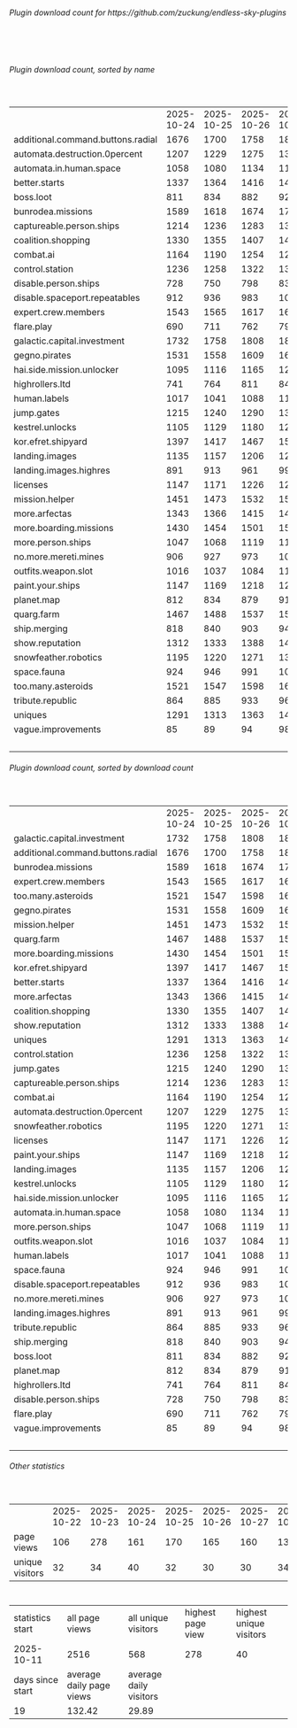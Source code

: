<h6>Plugin download count for https://github.com/zuckung/endless-sky-plugins</h6><br>
<br>
<h6>Plugin download count, sorted by name</h6><sub><sup><br>
<table>
	<tr>
		<td></td>
		<td>2025-10-24</td>
		<td>2025-10-25</td>
		<td>2025-10-26</td>
		<td>2025-10-27</td>
		<td>2025-10-28</td>
		<td>2025-10-29</td>
		<td>2025-10-30</td>
		<td>today +</td>
	</tr>
	<tr>
		<td>additional.command.buttons.radial</td>
		<td>1676</td>
		<td>1700</td>
		<td>1758</td>
		<td>1805</td>
		<td>1850</td>
		<td>1880</td>
		<td>1894</td>
		<td>+ 14</td>
	</tr>
	<tr>
		<td>automata.destruction.0percent</td>
		<td>1207</td>
		<td>1229</td>
		<td>1275</td>
		<td>1313</td>
		<td>1342</td>
		<td>1373</td>
		<td>1383</td>
		<td>+ 10</td>
	</tr>
	<tr>
		<td>automata.in.human.space</td>
		<td>1058</td>
		<td>1080</td>
		<td>1134</td>
		<td>1167</td>
		<td>1197</td>
		<td>1225</td>
		<td>1237</td>
		<td>+ 12</td>
	</tr>
	<tr>
		<td>better.starts</td>
		<td>1337</td>
		<td>1364</td>
		<td>1416</td>
		<td>1455</td>
		<td>1488</td>
		<td>1524</td>
		<td>1542</td>
		<td>+ 18</td>
	</tr>
	<tr>
		<td>boss.loot</td>
		<td>811</td>
		<td>834</td>
		<td>882</td>
		<td>920</td>
		<td>959</td>
		<td>994</td>
		<td>1006</td>
		<td>+ 12</td>
	</tr>
	<tr>
		<td>bunrodea.missions</td>
		<td>1589</td>
		<td>1618</td>
		<td>1674</td>
		<td>1712</td>
		<td>1745</td>
		<td>1777</td>
		<td>1789</td>
		<td>+ 12</td>
	</tr>
	<tr>
		<td>captureable.person.ships</td>
		<td>1214</td>
		<td>1236</td>
		<td>1283</td>
		<td>1321</td>
		<td>1351</td>
		<td>1380</td>
		<td>1390</td>
		<td>+ 10</td>
	</tr>
	<tr>
		<td>coalition.shopping</td>
		<td>1330</td>
		<td>1355</td>
		<td>1407</td>
		<td>1447</td>
		<td>1479</td>
		<td>1509</td>
		<td>1519</td>
		<td>+ 10</td>
	</tr>
	<tr>
		<td>combat.ai</td>
		<td>1164</td>
		<td>1190</td>
		<td>1254</td>
		<td>1291</td>
		<td>1332</td>
		<td>1370</td>
		<td>1384</td>
		<td>+ 14</td>
	</tr>
	<tr>
		<td>control.station</td>
		<td>1236</td>
		<td>1258</td>
		<td>1322</td>
		<td>1355</td>
		<td>1388</td>
		<td>1421</td>
		<td>1431</td>
		<td>+ 10</td>
	</tr>
	<tr>
		<td>disable.person.ships</td>
		<td>728</td>
		<td>750</td>
		<td>798</td>
		<td>833</td>
		<td>861</td>
		<td>887</td>
		<td>897</td>
		<td>+ 10</td>
	</tr>
	<tr>
		<td>disable.spaceport.repeatables</td>
		<td>912</td>
		<td>936</td>
		<td>983</td>
		<td>1021</td>
		<td>1053</td>
		<td>1079</td>
		<td>1089</td>
		<td>+ 10</td>
	</tr>
	<tr>
		<td>expert.crew.members</td>
		<td>1543</td>
		<td>1565</td>
		<td>1617</td>
		<td>1649</td>
		<td>1684</td>
		<td>1720</td>
		<td>1737</td>
		<td>+ 17</td>
	</tr>
	<tr>
		<td>flare.play</td>
		<td>690</td>
		<td>711</td>
		<td>762</td>
		<td>799</td>
		<td>837</td>
		<td>869</td>
		<td>881</td>
		<td>+ 12</td>
	</tr>
	<tr>
		<td>galactic.capital.investment</td>
		<td>1732</td>
		<td>1758</td>
		<td>1808</td>
		<td>1843</td>
		<td>1874</td>
		<td>1908</td>
		<td>1918</td>
		<td>+ 10</td>
	</tr>
	<tr>
		<td>gegno.pirates</td>
		<td>1531</td>
		<td>1558</td>
		<td>1609</td>
		<td>1643</td>
		<td>1675</td>
		<td>1704</td>
		<td>1716</td>
		<td>+ 12</td>
	</tr>
	<tr>
		<td>hai.side.mission.unlocker</td>
		<td>1095</td>
		<td>1116</td>
		<td>1165</td>
		<td>1200</td>
		<td>1229</td>
		<td>1258</td>
		<td>1270</td>
		<td>+ 12</td>
	</tr>
	<tr>
		<td>highrollers.ltd</td>
		<td>741</td>
		<td>764</td>
		<td>811</td>
		<td>842</td>
		<td>872</td>
		<td>904</td>
		<td>914</td>
		<td>+ 10</td>
	</tr>
	<tr>
		<td>human.labels</td>
		<td>1017</td>
		<td>1041</td>
		<td>1088</td>
		<td>1120</td>
		<td>1150</td>
		<td>1183</td>
		<td>1193</td>
		<td>+ 10</td>
	</tr>
	<tr>
		<td>jump.gates</td>
		<td>1215</td>
		<td>1240</td>
		<td>1290</td>
		<td>1322</td>
		<td>1353</td>
		<td>1381</td>
		<td>1391</td>
		<td>+ 10</td>
	</tr>
	<tr>
		<td>kestrel.unlocks</td>
		<td>1105</td>
		<td>1129</td>
		<td>1180</td>
		<td>1212</td>
		<td>1240</td>
		<td>1277</td>
		<td>1288</td>
		<td>+ 11</td>
	</tr>
	<tr>
		<td>kor.efret.shipyard</td>
		<td>1397</td>
		<td>1417</td>
		<td>1467</td>
		<td>1504</td>
		<td>1537</td>
		<td>1571</td>
		<td>1583</td>
		<td>+ 12</td>
	</tr>
	<tr>
		<td>landing.images</td>
		<td>1135</td>
		<td>1157</td>
		<td>1206</td>
		<td>1239</td>
		<td>1270</td>
		<td>1304</td>
		<td>1314</td>
		<td>+ 10</td>
	</tr>
	<tr>
		<td>landing.images.highres</td>
		<td>891</td>
		<td>913</td>
		<td>961</td>
		<td>995</td>
		<td>1028</td>
		<td>1057</td>
		<td>1067</td>
		<td>+ 10</td>
	</tr>
	<tr>
		<td>licenses</td>
		<td>1147</td>
		<td>1171</td>
		<td>1226</td>
		<td>1263</td>
		<td>1298</td>
		<td>1335</td>
		<td>1345</td>
		<td>+ 10</td>
	</tr>
	<tr>
		<td>mission.helper</td>
		<td>1451</td>
		<td>1473</td>
		<td>1532</td>
		<td>1569</td>
		<td>1606</td>
		<td>1642</td>
		<td>1663</td>
		<td>+ 21</td>
	</tr>
	<tr>
		<td>more.arfectas</td>
		<td>1343</td>
		<td>1366</td>
		<td>1415</td>
		<td>1452</td>
		<td>1484</td>
		<td>1518</td>
		<td>1528</td>
		<td>+ 10</td>
	</tr>
	<tr>
		<td>more.boarding.missions</td>
		<td>1430</td>
		<td>1454</td>
		<td>1501</td>
		<td>1535</td>
		<td>1568</td>
		<td>1605</td>
		<td>1619</td>
		<td>+ 14</td>
	</tr>
	<tr>
		<td>more.person.ships</td>
		<td>1047</td>
		<td>1068</td>
		<td>1119</td>
		<td>1152</td>
		<td>1183</td>
		<td>1212</td>
		<td>1225</td>
		<td>+ 13</td>
	</tr>
	<tr>
		<td>no.more.mereti.mines</td>
		<td>906</td>
		<td>927</td>
		<td>973</td>
		<td>1005</td>
		<td>1033</td>
		<td>1061</td>
		<td>1071</td>
		<td>+ 10</td>
	</tr>
	<tr>
		<td>outfits.weapon.slot</td>
		<td>1016</td>
		<td>1037</td>
		<td>1084</td>
		<td>1116</td>
		<td>1149</td>
		<td>1184</td>
		<td>1196</td>
		<td>+ 12</td>
	</tr>
	<tr>
		<td>paint.your.ships</td>
		<td>1147</td>
		<td>1169</td>
		<td>1218</td>
		<td>1255</td>
		<td>1288</td>
		<td>1323</td>
		<td>1333</td>
		<td>+ 10</td>
	</tr>
	<tr>
		<td>planet.map</td>
		<td>812</td>
		<td>834</td>
		<td>879</td>
		<td>911</td>
		<td>941</td>
		<td>971</td>
		<td>981</td>
		<td>+ 10</td>
	</tr>
	<tr>
		<td>quarg.farm</td>
		<td>1467</td>
		<td>1488</td>
		<td>1537</td>
		<td>1572</td>
		<td>1602</td>
		<td>1635</td>
		<td>1645</td>
		<td>+ 10</td>
	</tr>
	<tr>
		<td>ship.merging</td>
		<td>818</td>
		<td>840</td>
		<td>903</td>
		<td>940</td>
		<td>982</td>
		<td>1020</td>
		<td>1034</td>
		<td>+ 14</td>
	</tr>
	<tr>
		<td>show.reputation</td>
		<td>1312</td>
		<td>1333</td>
		<td>1388</td>
		<td>1430</td>
		<td>1461</td>
		<td>1489</td>
		<td>1503</td>
		<td>+ 14</td>
	</tr>
	<tr>
		<td>snowfeather.robotics</td>
		<td>1195</td>
		<td>1220</td>
		<td>1271</td>
		<td>1306</td>
		<td>1337</td>
		<td>1368</td>
		<td>1380</td>
		<td>+ 12</td>
	</tr>
	<tr>
		<td>space.fauna</td>
		<td>924</td>
		<td>946</td>
		<td>991</td>
		<td>1023</td>
		<td>1052</td>
		<td>1081</td>
		<td>1096</td>
		<td>+ 15</td>
	</tr>
	<tr>
		<td>too.many.asteroids</td>
		<td>1521</td>
		<td>1547</td>
		<td>1598</td>
		<td>1636</td>
		<td>1672</td>
		<td>1705</td>
		<td>1720</td>
		<td>+ 15</td>
	</tr>
	<tr>
		<td>tribute.republic</td>
		<td>864</td>
		<td>885</td>
		<td>933</td>
		<td>965</td>
		<td>995</td>
		<td>1023</td>
		<td>1034</td>
		<td>+ 11</td>
	</tr>
	<tr>
		<td>uniques</td>
		<td>1291</td>
		<td>1313</td>
		<td>1363</td>
		<td>1400</td>
		<td>1429</td>
		<td>1460</td>
		<td>1472</td>
		<td>+ 12</td>
	</tr>
	<tr>
		<td>vague.improvements</td>
		<td>85</td>
		<td>89</td>
		<td>94</td>
		<td>98</td>
		<td>106</td>
		<td>109</td>
		<td>110</td>
		<td>+ 1</td>
	</tr>
	<tr>
		<td></td>
		<td></td>
		<td></td>
		<td></td>
		<td></td>
		<td></td>
		<td></td>
		<td>55788</td>
		<td>492</td>
	</tr>
</table>
</sub></sup>
<h6>Plugin download count, sorted by download count</h6><sub><sup><br>
<table>
	<tr>
		<td></td>
		<td>2025-10-24</td>
		<td>2025-10-25</td>
		<td>2025-10-26</td>
		<td>2025-10-27</td>
		<td>2025-10-28</td>
		<td>2025-10-29</td>
		<td>2025-10-30</td>
		<td>today +</td>
	</tr>
	<tr>
		<td>galactic.capital.investment</td>
		<td>1732</td>
		<td>1758</td>
		<td>1808</td>
		<td>1843</td>
		<td>1874</td>
		<td>1908</td>
		<td>1918</td>
		<td>+ 10</td>
	</tr>
	<tr>
		<td>additional.command.buttons.radial</td>
		<td>1676</td>
		<td>1700</td>
		<td>1758</td>
		<td>1805</td>
		<td>1850</td>
		<td>1880</td>
		<td>1894</td>
		<td>+ 14</td>
	</tr>
	<tr>
		<td>bunrodea.missions</td>
		<td>1589</td>
		<td>1618</td>
		<td>1674</td>
		<td>1712</td>
		<td>1745</td>
		<td>1777</td>
		<td>1789</td>
		<td>+ 12</td>
	</tr>
	<tr>
		<td>expert.crew.members</td>
		<td>1543</td>
		<td>1565</td>
		<td>1617</td>
		<td>1649</td>
		<td>1684</td>
		<td>1720</td>
		<td>1737</td>
		<td>+ 17</td>
	</tr>
	<tr>
		<td>too.many.asteroids</td>
		<td>1521</td>
		<td>1547</td>
		<td>1598</td>
		<td>1636</td>
		<td>1672</td>
		<td>1705</td>
		<td>1720</td>
		<td>+ 15</td>
	</tr>
	<tr>
		<td>gegno.pirates</td>
		<td>1531</td>
		<td>1558</td>
		<td>1609</td>
		<td>1643</td>
		<td>1675</td>
		<td>1704</td>
		<td>1716</td>
		<td>+ 12</td>
	</tr>
	<tr>
		<td>mission.helper</td>
		<td>1451</td>
		<td>1473</td>
		<td>1532</td>
		<td>1569</td>
		<td>1606</td>
		<td>1642</td>
		<td>1663</td>
		<td>+ 21</td>
	</tr>
	<tr>
		<td>quarg.farm</td>
		<td>1467</td>
		<td>1488</td>
		<td>1537</td>
		<td>1572</td>
		<td>1602</td>
		<td>1635</td>
		<td>1645</td>
		<td>+ 10</td>
	</tr>
	<tr>
		<td>more.boarding.missions</td>
		<td>1430</td>
		<td>1454</td>
		<td>1501</td>
		<td>1535</td>
		<td>1568</td>
		<td>1605</td>
		<td>1619</td>
		<td>+ 14</td>
	</tr>
	<tr>
		<td>kor.efret.shipyard</td>
		<td>1397</td>
		<td>1417</td>
		<td>1467</td>
		<td>1504</td>
		<td>1537</td>
		<td>1571</td>
		<td>1583</td>
		<td>+ 12</td>
	</tr>
	<tr>
		<td>better.starts</td>
		<td>1337</td>
		<td>1364</td>
		<td>1416</td>
		<td>1455</td>
		<td>1488</td>
		<td>1524</td>
		<td>1542</td>
		<td>+ 18</td>
	</tr>
	<tr>
		<td>more.arfectas</td>
		<td>1343</td>
		<td>1366</td>
		<td>1415</td>
		<td>1452</td>
		<td>1484</td>
		<td>1518</td>
		<td>1528</td>
		<td>+ 10</td>
	</tr>
	<tr>
		<td>coalition.shopping</td>
		<td>1330</td>
		<td>1355</td>
		<td>1407</td>
		<td>1447</td>
		<td>1479</td>
		<td>1509</td>
		<td>1519</td>
		<td>+ 10</td>
	</tr>
	<tr>
		<td>show.reputation</td>
		<td>1312</td>
		<td>1333</td>
		<td>1388</td>
		<td>1430</td>
		<td>1461</td>
		<td>1489</td>
		<td>1503</td>
		<td>+ 14</td>
	</tr>
	<tr>
		<td>uniques</td>
		<td>1291</td>
		<td>1313</td>
		<td>1363</td>
		<td>1400</td>
		<td>1429</td>
		<td>1460</td>
		<td>1472</td>
		<td>+ 12</td>
	</tr>
	<tr>
		<td>control.station</td>
		<td>1236</td>
		<td>1258</td>
		<td>1322</td>
		<td>1355</td>
		<td>1388</td>
		<td>1421</td>
		<td>1431</td>
		<td>+ 10</td>
	</tr>
	<tr>
		<td>jump.gates</td>
		<td>1215</td>
		<td>1240</td>
		<td>1290</td>
		<td>1322</td>
		<td>1353</td>
		<td>1381</td>
		<td>1391</td>
		<td>+ 10</td>
	</tr>
	<tr>
		<td>captureable.person.ships</td>
		<td>1214</td>
		<td>1236</td>
		<td>1283</td>
		<td>1321</td>
		<td>1351</td>
		<td>1380</td>
		<td>1390</td>
		<td>+ 10</td>
	</tr>
	<tr>
		<td>combat.ai</td>
		<td>1164</td>
		<td>1190</td>
		<td>1254</td>
		<td>1291</td>
		<td>1332</td>
		<td>1370</td>
		<td>1384</td>
		<td>+ 14</td>
	</tr>
	<tr>
		<td>automata.destruction.0percent</td>
		<td>1207</td>
		<td>1229</td>
		<td>1275</td>
		<td>1313</td>
		<td>1342</td>
		<td>1373</td>
		<td>1383</td>
		<td>+ 10</td>
	</tr>
	<tr>
		<td>snowfeather.robotics</td>
		<td>1195</td>
		<td>1220</td>
		<td>1271</td>
		<td>1306</td>
		<td>1337</td>
		<td>1368</td>
		<td>1380</td>
		<td>+ 12</td>
	</tr>
	<tr>
		<td>licenses</td>
		<td>1147</td>
		<td>1171</td>
		<td>1226</td>
		<td>1263</td>
		<td>1298</td>
		<td>1335</td>
		<td>1345</td>
		<td>+ 10</td>
	</tr>
	<tr>
		<td>paint.your.ships</td>
		<td>1147</td>
		<td>1169</td>
		<td>1218</td>
		<td>1255</td>
		<td>1288</td>
		<td>1323</td>
		<td>1333</td>
		<td>+ 10</td>
	</tr>
	<tr>
		<td>landing.images</td>
		<td>1135</td>
		<td>1157</td>
		<td>1206</td>
		<td>1239</td>
		<td>1270</td>
		<td>1304</td>
		<td>1314</td>
		<td>+ 10</td>
	</tr>
	<tr>
		<td>kestrel.unlocks</td>
		<td>1105</td>
		<td>1129</td>
		<td>1180</td>
		<td>1212</td>
		<td>1240</td>
		<td>1277</td>
		<td>1288</td>
		<td>+ 11</td>
	</tr>
	<tr>
		<td>hai.side.mission.unlocker</td>
		<td>1095</td>
		<td>1116</td>
		<td>1165</td>
		<td>1200</td>
		<td>1229</td>
		<td>1258</td>
		<td>1270</td>
		<td>+ 12</td>
	</tr>
	<tr>
		<td>automata.in.human.space</td>
		<td>1058</td>
		<td>1080</td>
		<td>1134</td>
		<td>1167</td>
		<td>1197</td>
		<td>1225</td>
		<td>1237</td>
		<td>+ 12</td>
	</tr>
	<tr>
		<td>more.person.ships</td>
		<td>1047</td>
		<td>1068</td>
		<td>1119</td>
		<td>1152</td>
		<td>1183</td>
		<td>1212</td>
		<td>1225</td>
		<td>+ 13</td>
	</tr>
	<tr>
		<td>outfits.weapon.slot</td>
		<td>1016</td>
		<td>1037</td>
		<td>1084</td>
		<td>1116</td>
		<td>1149</td>
		<td>1184</td>
		<td>1196</td>
		<td>+ 12</td>
	</tr>
	<tr>
		<td>human.labels</td>
		<td>1017</td>
		<td>1041</td>
		<td>1088</td>
		<td>1120</td>
		<td>1150</td>
		<td>1183</td>
		<td>1193</td>
		<td>+ 10</td>
	</tr>
	<tr>
		<td>space.fauna</td>
		<td>924</td>
		<td>946</td>
		<td>991</td>
		<td>1023</td>
		<td>1052</td>
		<td>1081</td>
		<td>1096</td>
		<td>+ 15</td>
	</tr>
	<tr>
		<td>disable.spaceport.repeatables</td>
		<td>912</td>
		<td>936</td>
		<td>983</td>
		<td>1021</td>
		<td>1053</td>
		<td>1079</td>
		<td>1089</td>
		<td>+ 10</td>
	</tr>
	<tr>
		<td>no.more.mereti.mines</td>
		<td>906</td>
		<td>927</td>
		<td>973</td>
		<td>1005</td>
		<td>1033</td>
		<td>1061</td>
		<td>1071</td>
		<td>+ 10</td>
	</tr>
	<tr>
		<td>landing.images.highres</td>
		<td>891</td>
		<td>913</td>
		<td>961</td>
		<td>995</td>
		<td>1028</td>
		<td>1057</td>
		<td>1067</td>
		<td>+ 10</td>
	</tr>
	<tr>
		<td>tribute.republic</td>
		<td>864</td>
		<td>885</td>
		<td>933</td>
		<td>965</td>
		<td>995</td>
		<td>1023</td>
		<td>1034</td>
		<td>+ 11</td>
	</tr>
	<tr>
		<td>ship.merging</td>
		<td>818</td>
		<td>840</td>
		<td>903</td>
		<td>940</td>
		<td>982</td>
		<td>1020</td>
		<td>1034</td>
		<td>+ 14</td>
	</tr>
	<tr>
		<td>boss.loot</td>
		<td>811</td>
		<td>834</td>
		<td>882</td>
		<td>920</td>
		<td>959</td>
		<td>994</td>
		<td>1006</td>
		<td>+ 12</td>
	</tr>
	<tr>
		<td>planet.map</td>
		<td>812</td>
		<td>834</td>
		<td>879</td>
		<td>911</td>
		<td>941</td>
		<td>971</td>
		<td>981</td>
		<td>+ 10</td>
	</tr>
	<tr>
		<td>highrollers.ltd</td>
		<td>741</td>
		<td>764</td>
		<td>811</td>
		<td>842</td>
		<td>872</td>
		<td>904</td>
		<td>914</td>
		<td>+ 10</td>
	</tr>
	<tr>
		<td>disable.person.ships</td>
		<td>728</td>
		<td>750</td>
		<td>798</td>
		<td>833</td>
		<td>861</td>
		<td>887</td>
		<td>897</td>
		<td>+ 10</td>
	</tr>
	<tr>
		<td>flare.play</td>
		<td>690</td>
		<td>711</td>
		<td>762</td>
		<td>799</td>
		<td>837</td>
		<td>869</td>
		<td>881</td>
		<td>+ 12</td>
	</tr>
	<tr>
		<td>vague.improvements</td>
		<td>85</td>
		<td>89</td>
		<td>94</td>
		<td>98</td>
		<td>106</td>
		<td>109</td>
		<td>110</td>
		<td>+ 1</td>
	</tr>
	<tr>
		<td></td>
		<td></td>
		<td></td>
		<td></td>
		<td></td>
		<td></td>
		<td></td>
		<td>55788</td>
		<td>492</td>
	</tr>
</table>
</sub></sup>
<h6>Other statistics</h6><sub><sup><br>
<table>
	<tr>
		<td> </td>
		<td>2025-10-22</td>
		<td>2025-10-23</td>
		<td>2025-10-24</td>
		<td>2025-10-25</td>
		<td>2025-10-26</td>
		<td>2025-10-27</td>
		<td>2025-10-28</td>
		<td>2025-10-29</td>
		<td>2025-10-30</td>
	</tr>
	<tr>
		<td>page views</td>
		<td>106</td>
		<td>278</td>
		<td>161</td>
		<td>170</td>
		<td>165</td>
		<td>160</td>
		<td>130</td>
		<td>114</td>
		<td>42</td>
	</tr>
	<tr>
		<td>unique visitors</td>
		<td>32</td>
		<td>34</td>
		<td>40</td>
		<td>32</td>
		<td>30</td>
		<td>30</td>
		<td>34</td>
		<td>33</td>
		<td>11</td>
	</tr>
</table>
<br>
<table>
	<tr>
		<td>statistics start</td>
		<td>all page views</td>
		<td>all unique visitors</td>
		<td>highest page view</td>
		<td>highest unique visitors</td>
	</tr>
	<tr>
		<td>2025-10-11</td>
		<td>2516</td>
		<td>568</td>
		<td>278</td>
		<td>40</td>
	</tr>
	<tr>
		<td>days since start</td>
		<td>average daily page views</td>
		<td>average daily visitors</td>
		<td></td>
		<td></td>
	</tr>
	<tr>
		<td>19</td>
		<td>132.42</td>
		<td>29.89</td>
		<td></td>
		<td></td>
	</tr>
</table>
</sub></sup>
